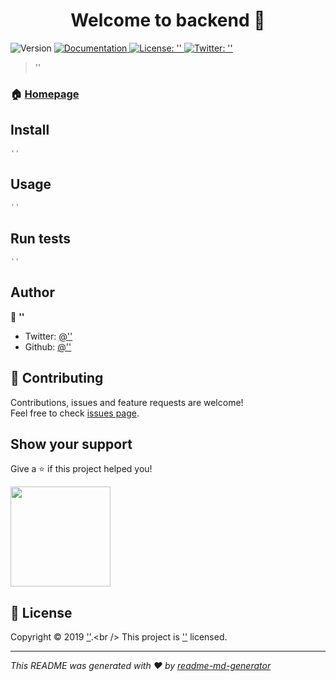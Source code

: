 <h1 align="center">Welcome to backend 👋</h1>
<p>
  <img alt="Version" src="https://img.shields.io/npm/v/backend.svg">
  <a href="''">
    <img alt="Documentation" src="https://img.shields.io/badge/documentation-yes-brightgreen.svg" target="_blank" />
  </a>
  <a href="''">
    <img alt="License: ''" src="https://img.shields.io/badge/License-''-yellow.svg" target="_blank" />
  </a>
  <a href="https://twitter.com/''">
    <img alt="Twitter: ''" src="https://img.shields.io/twitter/follow/''.svg?style=social" target="_blank" />
  </a>
</p>

> ''

### 🏠 [Homepage]('')

## Install

```sh
''
```

## Usage

```sh
''
```

## Run tests

```sh
''
```

## Author

👤 **''**

* Twitter: [@''](https://twitter.com/'')
* Github: [@''](https://github.com/'')

## 🤝 Contributing

Contributions, issues and feature requests are welcome!<br />Feel free to check [issues page]('').

## Show your support

Give a ⭐️ if this project helped you!

<a href="https://www.patreon.com/''">
  <img src="https://c5.patreon.com/external/logo/become_a_patron_button@2x.png" width="160">
</a>

## 📝 License

Copyright © 2019 [''](https://github.com/'').<br />
This project is ['']('') licensed.

***
_This README was generated with ❤️ by [readme-md-generator](https://github.com/kefranabg/readme-md-generator)_